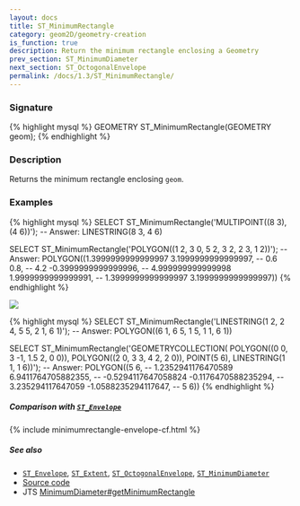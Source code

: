 ```yaml
---
layout: docs
title: ST_MinimumRectangle
category: geom2D/geometry-creation
is_function: true
description: Return the minimum rectangle enclosing a Geometry
prev_section: ST_MinimumDiameter
next_section: ST_OctogonalEnvelope
permalink: /docs/1.3/ST_MinimumRectangle/
---
```


### Signature

{% highlight mysql %}
GEOMETRY ST_MinimumRectangle(GEOMETRY geom);
{% endhighlight %}

### Description

Returns the minimum rectangle enclosing `geom`.

### Examples

{% highlight mysql %}
SELECT ST_MinimumRectangle('MULTIPOINT((8 3), (4 6))');
-- Answer: LINESTRING(8 3, 4 6)

SELECT ST_MinimumRectangle('POLYGON((1 2, 3 0, 5 2, 3 2, 2 3, 1 2))');
-- Answer: POLYGON((1.3999999999999997 3.1999999999999997,
--                  0.6 0.8,
--                  4.2 -0.3999999999999996,
--                  4.999999999999998 1.9999999999999991,
--                  1.3999999999999997 3.1999999999999997))
{% endhighlight %}

<img class="displayed" src="../ST_MinimumRectangle_1.png"/>

{% highlight mysql %}
SELECT ST_MinimumRectangle('LINESTRING(1 2, 2 4, 5 5, 2 1, 6 1)');
-- Answer: POLYGON((6 1, 6 5, 1 5, 1 1, 6 1))

SELECT ST_MinimumRectangle('GEOMETRYCOLLECTION(
                               POLYGON((0 0, 3 -1, 1.5 2, 0 0)),
                               POLYGON((2 0, 3 3, 4 2, 2 0)),
                               POINT(5 6),
                               LINESTRING(1 1, 1 6))');
-- Answer: POLYGON((5 6,
--                  1.2352941176470589 6.9411764705882355,
--                  -0.5294117647058824 -0.1176470588235294,
--                  3.235294117647059 -1.0588235294117647,
--                  5 6))
{% endhighlight %}

##### Comparison with [`ST_Envelope`](../ST_Envelope)

{% include minimumrectangle-envelope-cf.html %}

##### See also

* [`ST_Envelope`](../ST_Envelope),
  [`ST_Extent`](../ST_Extent),
  [`ST_OctogonalEnvelope`](../ST_OctogonalEnvelope),
  [`ST_MinimumDiameter`](../ST_MinimumDiameter)
* <a href="https://github.com/orbisgis/h2gis/blob/master/h2spatial-ext/src/main/java/org/h2gis/h2spatialext/function/spatial/create/ST_MinimumRectangle.java" target="_blank">Source code</a>
* JTS [MinimumDiameter#getMinimumRectangle][jts]

[jts]: http://tsusiatsoftware.net/jts/javadoc/com/vividsolutions/jts/algorithm/MinimumDiameter.html#getMinimumRectangle()
